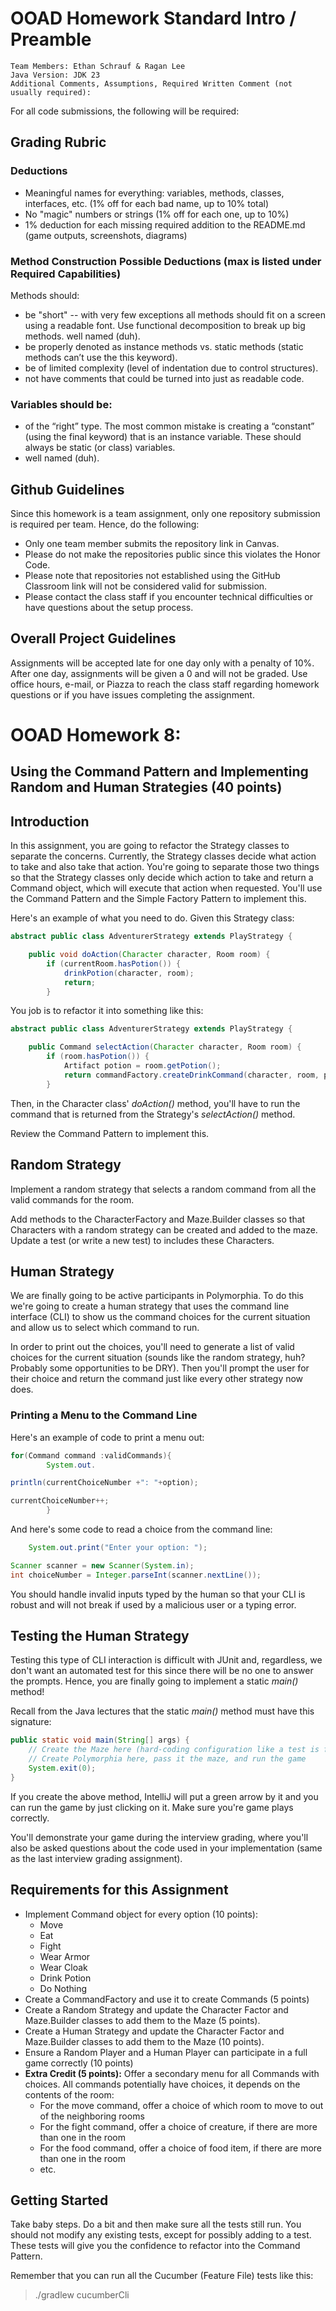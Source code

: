 # OOAD Homework Standard Intro / Preamble

    Team Members: Ethan Schrauf & Ragan Lee
    Java Version: JDK 23
    Additional Comments, Assumptions, Required Written Comment (not usually required):

For all code submissions, the following will be required:

## Grading Rubric

### Deductions

* Meaningful names for everything: variables, methods, classes, interfaces, etc. (1% off for each bad name, up to 10%
  total)
* No "magic" numbers or strings (1% off for each one, up to 10%)
* 1% deduction for each missing required addition to the README.md (game outputs, screenshots, diagrams)

### Method Construction Possible Deductions (max is listed under Required Capabilities)

Methods should:

* be "short" -- with very few exceptions all methods should fit on a screen using a readable font. Use functional
  decomposition to break up big methods.
  well named (duh).
* be properly denoted as instance methods vs. static methods (static methods can’t use the this keyword).
* be of limited complexity (level of indentation due to control structures).
* not have comments that could be turned into just as readable code.

### Variables should be:

* of the “right” type. The most common mistake is creating a “constant” (using the final keyword) that is an instance
  variable. These should always be static (or class) variables.
* well named (duh).

## Github Guidelines

Since this homework is a team assignment, only one repository submission is required per team. Hence, do the following:

* Only one team member submits the repository link in Canvas.
* Please do not make the repositories public since this violates the Honor Code.
* Please note that repositories not established using the GitHub Classroom link will not be considered valid for
  submission.
* Please contact the class staff if you encounter technical difficulties or have questions about the setup process.

## Overall Project Guidelines

Assignments will be accepted late for one day only with a penalty of 10%. After one day, assignments will be given a 0
and will not be graded. Use office hours, e-mail, or Piazza to reach the class staff regarding homework questions or if
you have issues completing the assignment.

# OOAD Homework 8:

## Using the Command Pattern and Implementing Random and Human Strategies (40 points)

## Introduction

In this assignment, you are going to refactor the Strategy classes to separate
the concerns. Currently, the Strategy classes decide what action to take and also
take that action. You're going to separate those two things so that the
Strategy classes only decide which action to take and return a Command object,
which will execute that action when requested. You'll use
the Command Pattern and the Simple Factory Pattern to implement this.

Here's an example of what you need to do.
Given this Strategy class:

```java
abstract public class AdventurerStrategy extends PlayStrategy {

    public void doAction(Character character, Room room) {
        if (currentRoom.hasPotion()) {
            drinkPotion(character, room);
            return;
        }
```

You job is to refactor it into something like this:

```java
abstract public class AdventurerStrategy extends PlayStrategy {

    public Command selectAction(Character character, Room room) {
        if (room.hasPotion()) {
            Artifact potion = room.getPotion();
            return commandFactory.createDrinkCommand(character, room, potion);
        }
```

Then, in the Character class' _doAction()_ method, you'll have to run the command
that is returned from the Strategy's _selectAction()_ method.

Review the Command Pattern to implement this.

## Random Strategy

Implement a random strategy that selects a random
command from all the valid commands for the room.

Add methods to the CharacterFactory and Maze.Builder classes
so that Characters with a random strategy can be created and added to
the maze. Update a test (or write a new test) to includes these Characters.

## Human Strategy

We are finally going to be active participants in Polymorphia.
To do this we're going to create a human strategy that uses the
command line interface (CLI) to show us the command choices for the current
situation and allow us to select which command to run.

In order to print out the choices, you'll need to generate a list of
valid choices for the current situation (sounds like the random strategy, huh? Probably some opportunities to be DRY).
Then you'll prompt the user for their choice and return the
command just like every other strategy now does.

### Printing a Menu to the Command Line

Here's an example of code to print a menu out:

```java
for(Command command :validCommands){
        System.out.

println(currentChoiceNumber +": "+option);

currentChoiceNumber++;
        }
```

And here's some code to read a choice from the command line:

```java
    System.out.print("Enter your option: ");

Scanner scanner = new Scanner(System.in);
int choiceNumber = Integer.parseInt(scanner.nextLine());
```

You should handle invalid inputs typed by the human
so that your CLI is robust and will not break if used by
a malicious user or a typing error.

## Testing the Human Strategy

Testing this type of CLI interaction is difficult with
JUnit and, regardless, we don't want an automated test for this
since there will be no one to answer the prompts. Hence,
you are finally going to implement a static _main()_ method!

Recall from the Java lectures that the static _main()_ method
must have this signature:

```java
public static void main(String[] args) {
    // Create the Maze here (hard-coding configuration like a test is fine)
    // Create Polymorphia here, pass it the maze, and run the game
    System.exit(0);
}
```

If you create the above method, IntelliJ will put a green arrow by it
and you can run the game by just clicking on it. Make sure
you're game plays correctly.

You'll demonstrate your game during the interview
grading, where you'll also be asked questions about
the code used in your implementation (same as the last interview grading assignment).

## Requirements for this Assignment

* Implement Command object for every option (10 points):
    * Move
    * Eat
    * Fight
    * Wear Armor
    * Wear Cloak
    * Drink Potion
    * Do Nothing
* Create a CommandFactory and use it to create Commands (5 points)
* Create a Random Strategy and update the Character Factor and Maze.Builder classes to add them to the Maze (5 points).
* Create a Human Strategy and update the Character Factor and Maze.Builder classes to add them to the Maze (10 points).
* Ensure a Random Player and a Human Player can participate in a full game correctly (10 points)
* __Extra Credit (5 points):__ Offer a secondary menu for all Commands with choices. All commands potentially have
  choices, it depends on the contents of the room:
    * For the move command, offer a choice of which room to move to out of the neighboring rooms
    * For the fight command, offer a choice of creature, if there are more than one in the room
    * For the food command, offer a choice of food item, if there are more than one in the room
    * etc.

## Getting Started

Take baby steps. Do a bit and then make sure all the tests still run.
You should not modify any existing tests, except for possibly adding to a test.
These tests will give you the confidence to refactor into the Command Pattern.

Remember that you can run all the Cucumber (Feature File) tests like this:
> ./gradlew cucumberCli

